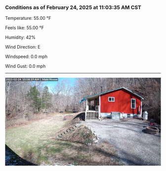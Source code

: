 ### Conditions as of February 24, 2025 at 11:03:35 AM CST 

Temperature: 55.00 &deg;F

Feels like: 55.00 &deg;F

Humidity: 42%

Wind Direction: E

Windspeed: 0.0 mph

Wind Gust: 0.0 mph

---

<img src="./images/latest.jpeg"/>

